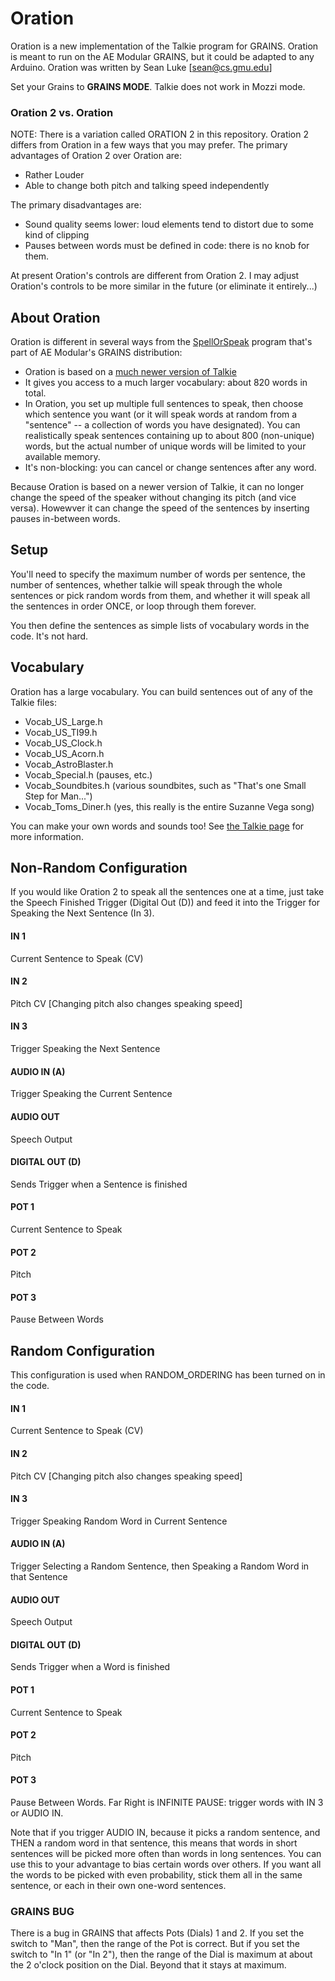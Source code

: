 # Oration

Oration is a new implementation of the Talkie program for GRAINS.  Oration is meant to run on the AE Modular GRAINS, but it could be adapted to any Arduino.  Oration was written by Sean Luke [sean@cs.gmu.edu]

Set your Grains to **GRAINS MODE**.  Talkie does not work in Mozzi mode.


### Oration 2 vs. Oration

NOTE: There is a variation called ORATION 2 in this repository.  Oration 2 differs from Oration in a few ways that you may prefer.  The primary advantages of Oration 2 over Oration are:

- Rather Louder
- Able to change both pitch and talking speed independently

The primary disadvantages are:

- Sound quality seems lower: loud elements tend to distort due to some kind of clipping
- Pauses between words must be defined in code: there is no knob for them.

At present Oration's controls are different from Oration 2.  I may adjust Oration's controls to be more similar in the future (or eliminate it entirely...)

## About Oration

Oration is different in several ways from the [SpellOrSpeak](https://github.com/aemodular/GRAINS/tree/master/GrainsSpellOrSpeak) program that's part of AE Modular's GRAINS distribution:

- Oration is based on a [much newer version of Talkie](https://github.com/ArminJo/Talkie/)
- It gives you access to a much larger vocabulary: about 820 words in total.
- In Oration, you set up multiple full sentences to speak, then choose which sentence you want (or it will speak words at random from a "sentence" -- a collection of words you have designated).  You can realistically speak sentences containing up to about 800 (non-unique) words, but the actual number of unique words will be limited to your available memory.
- It's non-blocking: you can cancel or change sentences after any word.

Because Oration is based on a newer version of Talkie, it can no longer change the speed of the speaker without changing its pitch (and vice versa).  Howewver it can change the speed of the sentences by inserting pauses in-between words.

## Setup

You'll need to specify the maximum number of words per sentence, the number of sentences, whether talkie will speak through the whole sentences or pick random words from them, and whether it will speak all the sentences in order ONCE, or loop through them forever.

You then define the sentences as simple lists of vocabulary words in the code.  It's not hard.

## Vocabulary

Oration has a large vocabulary.  You can build sentences out of any of the Talkie files:

- Vocab_US_Large.h
- Vocab_US_TI99.h
- Vocab_US_Clock.h
- Vocab_US_Acorn.h
- Vocab_AstroBlaster.h
- Vocab_Special.h			(pauses, etc.)
- Vocab_Soundbites.h 		(various soundbites, such as "That's one Small Step for Man...")
- Vocab_Toms_Diner.h		(yes, this really is the entire Suzanne Vega song)

You can make your own words and sounds too!  See [the Talkie page](https://github.com/ArminJo/Talkie#own-vocabulary) for more information.

## Non-Random Configuration

If you would like Oration 2 to speak all the sentences one at a time, just take the Speech Finished Trigger (Digital Out (D)) and feed it into the Trigger for Speaking the Next Sentence (In 3).

#### IN 1
Current Sentence to Speak (CV)
#### IN 2
Pitch CV [Changing pitch also changes speaking speed]
#### IN 3
Trigger Speaking the Next Sentence
#### AUDIO IN (A)
Trigger Speaking the Current Sentence
#### AUDIO OUT
Speech Output
#### DIGITAL OUT (D) 
Sends Trigger when a Sentence is finished
#### POT 1
Current Sentence to Speak
#### POT 2
Pitch
#### POT 3
Pause Between Words

## Random Configuration

This configuration is used when RANDOM_ORDERING has been turned on in the code.

#### IN 1
Current Sentence to Speak (CV)
#### IN 2
Pitch CV [Changing pitch also changes speaking speed]
#### IN 3
Trigger Speaking Random Word in Current Sentence
#### AUDIO IN (A)
Trigger Selecting a Random Sentence, then Speaking a Random Word in that Sentence
#### AUDIO OUT
Speech Output
#### DIGITAL OUT (D) 
Sends Trigger when a Word is finished
#### POT 1
Current Sentence to Speak
#### POT 2
Pitch
#### POT 3
Pause Between Words.  Far Right is INFINITE PAUSE: trigger words with IN 3 or AUDIO IN.

Note that if you trigger AUDIO IN, because it picks a random sentence, and THEN a random word in that sentence, this means that words in short sentences will be picked more often than words in long sentences.  You can use this to your advantage to bias certain words over others.  If you want all the words to be picked with even probability, stick them all in the same sentence, or each in their own one-word sentences.

### GRAINS BUG

There is a bug in GRAINS that affects Pots (Dials) 1 and 2.  If you set the switch to "Man", then the range of the Pot is correct.  But if you set the switch to "In 1" (or "In 2"), then the range of the Dial is maximum at about the 2 o'clock position on the Dial.  Beyond that it stays at maximum.
